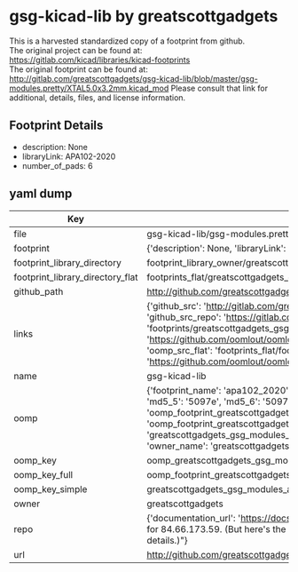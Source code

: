 # gsg-kicad-lib by greatscottgadgets  
This is a harvested standardized copy of a footprint from github.  
The original project can be found at:  
https://gitlab.com/kicad/libraries/kicad-footprints  
The original footprint can be found at:
http://gitlab.com/greatscottgadgets/gsg-kicad-lib/blob/master/gsg-modules.pretty/XTAL5.0x3.2mm.kicad_mod
Please consult that link for additional, details, files, and license information.  
## Footprint Details
* description: None  
* libraryLink: APA102-2020  
* number_of_pads: 6  
## yaml dump  
| Key | Value |  
| --- | --- |  
| file | gsg-kicad-lib/gsg-modules.pretty/APA102-2020.kicad_mod |  
| footprint | {'description': None, 'libraryLink': 'APA102-2020', 'number_of_pads': 6} |  
| footprint_library_directory | footprint_library_owner/greatscottgadgets_gsg-kicad-lib |  
| footprint_library_directory_flat | footprints_flat/greatscottgadgets_gsg_modules_apa102_2020/working |  
| github_path | http://github.com/greatscottgadgets/gsg-kicad-lib/blob/master/gsg-modules.pretty/APA102-2020.kicad_mod |  
| links | {'github_src': 'http://gitlab.com/greatscottgadgets/gsg-kicad-lib/blob/master/gsg-modules.pretty/XTAL5.0x3.2mm.kicad_mod', 'github_src_repo': 'https://gitlab.com/kicad/libraries/kicad-footprints', 'oomp_bot': 'footprints/greatscottgadgets_gsg_modules_apa102_2020/working', 'oomp_bot_github': 'https://github.com/oomlout/oomlout_oomp_footprint_bot/tree/main/footprints/greatscottgadgets_gsg_modules_apa102_2020/working', 'oomp_src_flat': 'footprints_flat/footprints_flat/greatscottgadgets_gsg_modules_apa102_2020/working', 'oomp_src_flat_github': 'https://github.com/oomlout/oomlout_oomp_footprint_src/tree/main/footprints_flat/greatscottgadgets_gsg_modules_apa102_2020/working'} |  
| name | gsg-kicad-lib |  
| oomp | {'footprint_name': 'apa102_2020', 'library_name': 'gsg_modules', 'md5': '5097eecf4d98ab3cc186fa9eedc6ff44', 'md5_10': '5097eecf4d', 'md5_5': '5097e', 'md5_6': '5097ee', 'oomp_key': 'oomp_greatscottgadgets_gsg_modules_apa102_2020', 'oomp_key_extra': 'oomp_footprint_greatscottgadgets_gsg_modules_apa102_2020', 'oomp_key_full': 'oomp_footprint_greatscottgadgets_gsg_modules_apa102_2020_5097ee', 'oomp_key_simple': 'greatscottgadgets_gsg_modules_apa102_2020', 'original_filename': 'gsg-kicad-lib/gsg-modules.pretty/APA102-2020.kicad_mod', 'owner_name': 'greatscottgadgets'} |  
| oomp_key | oomp_greatscottgadgets_gsg_modules_apa102_2020 |  
| oomp_key_full | oomp_footprint_greatscottgadgets_gsg_modules_apa102_2020 |  
| oomp_key_simple | greatscottgadgets_gsg_modules_apa102_2020 |  
| owner | greatscottgadgets |  
| repo | {'documentation_url': 'https://docs.github.com/rest/overview/resources-in-the-rest-api#rate-limiting', 'message': "API rate limit exceeded for 84.66.173.59. (But here's the good news: Authenticated requests get a higher rate limit. Check out the documentation for more details.)"} |  
| url | http://github.com/greatscottgadgets/gsg-kicad-lib |  


